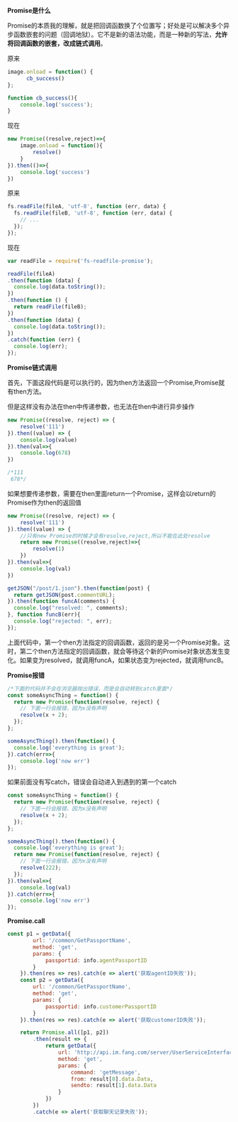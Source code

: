**Promise是什么**

Promise的本质我的理解，就是把回调函数换了个位置写；好处是可以解决多个异步函数嵌套的问题（回调地狱）。它不是新的语法功能，而是一种新的写法，**允许将回调函数的嵌套，改成链式调用**。

原来
```javascript
image.onload = function() {
      cb_success()
};

function cb_success(){
	console.log('success');
}

```

现在
```javascript
new Promise((resolve,reject)=>{
	image.onload = function(){
		resolve()
	}
}).then(()=>{
	console.log('success')
})

```

原来
```javascript
fs.readFile(fileA, 'utf-8', function (err, data) {
  fs.readFile(fileB, 'utf-8', function (err, data) {
    // ...
  });
});

```
现在
```javascript
var readFile = require('fs-readfile-promise');

readFile(fileA)
.then(function (data) {
  console.log(data.toString());
})
.then(function () {
  return readFile(fileB);
})
.then(function (data) {
  console.log(data.toString());
})
.catch(function (err) {
  console.log(err);
});

```

**Promise链式调用**

首先，下面这段代码是可以执行的，因为then方法返回一个Promise,Promise就有then方法。

但是这样没有办法在then中传递参数，也无法在then中进行异步操作

```javascript
new Promise((resolve, reject) => {
    resolve('111')
}).then((value) => {
	console.log(value)
}).then(val=>{
	console.log(678)
})

/*111
 678*/

```

如果想要传递参数，需要在then里面return一个Promise，这样会以return的Promise作为then的返回值

```javascript
new Promise((resolve, reject) => {
    resolve('111')
}).then((value) => {
	//只有new Promise的时候才会有resolve,reject,所以不能在此处resolve
	return new Promise((resolve,reject)=>{
		resolve(1)
	})
}).then(val=>{
	console.log(val)
})
```
```javascript
getJSON("/post/1.json").then(function(post) {
  return getJSON(post.commentURL);
}).then(function funcA(comments) {
  console.log("resolved: ", comments);
}, function funcB(err){
  console.log("rejected: ", err);
});
```

上面代码中，第一个then方法指定的回调函数，返回的是另一个Promise对象。这时，第二个then方法指定的回调函数，就会等待这个新的Promise对象状态发生变化。如果变为resolved，就调用funcA，如果状态变为rejected，就调用funcB。

**Promise报错**

```javascript
/*下面的代码并不会在浏览器抛出错误，而是会自动转到catch里面*/
const someAsyncThing = function() {
  return new Promise(function(resolve, reject) {
    // 下面一行会报错，因为x没有声明
    resolve(x + 2);
  });
};

someAsyncThing().then(function() {
  console.log('everything is great');
}).catch(err=>{
	console.log('now err')
});
```
如果前面没有写catch，错误会自动进入到遇到的第一个catch

```javascript
const someAsyncThing = function() {
  return new Promise(function(resolve, reject) {
    // 下面一行会报错，因为x没有声明
    resolve(x + 2);
  });
};

someAsyncThing().then(function() {
  console.log('everything is great');
  return new Promise(function(resolve, reject) {
    // 下面一行会报错，因为x没有声明
    resolve(222);
  });
}).then(val=>{
	console.log(val)
}).catch(err=>{
	console.log('now err')
});
```

**Promise.call**

```javascript
const p1 = getData({
        url: '/common/GetPassportName',
        method: 'get',
        params: {
            passportid: info.agentPassportID
        }
    }).then(res => res).catch(e => alert('获取agentID失败'));
    const p2 = getData({
        url: '/common/GetPassportName',
        method: 'get',
        params: {
            passportid: info.customerPassportID
        }
    }).then(res => res).catch(e => alert('获取customerID失败'));

    return Promise.all([p1, p2])
        .then(result => {
            return getData({
                url: 'http://api.im.fang.com/server/UserServiceInterface.api',
                method: 'get',
                params: {
                    command: 'getMessage',
                    from: result[0].data.Data,
                    sendto: result[1].data.Data
                }
            })
        })
        .catch(e => alert('获取聊天记录失败'));
```

